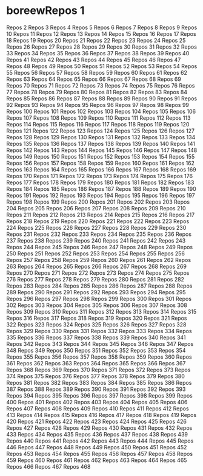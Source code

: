 # boreewRepos 1
Repos 2
Repos 3
Repos 4
Repos 5
Repos 6
Repos 7
Repos 8
Repos 9
Repos 10
Repos 11
Repos 12
Repos 13
Repos 14
Repos 15
Repos 16
Repos 17
Repos 18
Repos 19
Repos 20
Repos 21
Repos 22
Repos 23
Repos 24
Repos 25
Repos 26
Repos 27
Repos 28
Repos 29
Repos 30
Repos 31
Repos 32
Repos 33
Repos 34
Repos 35
Repos 36
Repos 37
Repos 38
Repos 39
Repos 40
Repos 41
Repos 42
Repos 43
Repos 44
Repos 45
Repos 46
Repos 47
Repos 48
Repos 49
Repos 50
Repos 51
Repos 52
Repos 53
Repos 54
Repos 55
Repos 56
Repos 57
Repos 58
Repos 59
Repos 60
Repos 61
Repos 62
Repos 63
Repos 64
Repos 65
Repos 66
Repos 67
Repos 68
Repos 69
Repos 70
Repos 71
Repos 72
Repos 73
Repos 74
Repos 75
Repos 76
Repos 77
Repos 78
Repos 79
Repos 80
Repos 81
Repos 82
Repos 83
Repos 84
Repos 85
Repos 86
Repos 87
Repos 88
Repos 89
Repos 90
Repos 91
Repos 92
Repos 93
Repos 94
Repos 95
Repos 96
Repos 97
Repos 98
Repos 99
Repos 100
Repos 101
Repos 102
Repos 103
Repos 104
Repos 105
Repos 106
Repos 107
Repos 108
Repos 109
Repos 110
Repos 111
Repos 112
Repos 113
Repos 114
Repos 115
Repos 116
Repos 117
Repos 118
Repos 119
Repos 120
Repos 121
Repos 122
Repos 123
Repos 124
Repos 125
Repos 126
Repos 127
Repos 128
Repos 129
Repos 130
Repos 131
Repos 132
Repos 133
Repos 134
Repos 135
Repos 136
Repos 137
Repos 138
Repos 139
Repos 140
Repos 141
Repos 142
Repos 143
Repos 144
Repos 145
Repos 146
Repos 147
Repos 148
Repos 149
Repos 150
Repos 151
Repos 152
Repos 153
Repos 154
Repos 155
Repos 156
Repos 157
Repos 158
Repos 159
Repos 160
Repos 161
Repos 162
Repos 163
Repos 164
Repos 165
Repos 166
Repos 167
Repos 168
Repos 169
Repos 170
Repos 171
Repos 172
Repos 173
Repos 174
Repos 175
Repos 176
Repos 177
Repos 178
Repos 179
Repos 180
Repos 181
Repos 182
Repos 183
Repos 184
Repos 185
Repos 186
Repos 187
Repos 188
Repos 189
Repos 190
Repos 191
Repos 192
Repos 193
Repos 194
Repos 195
Repos 196
Repos 197
Repos 198
Repos 199
Repos 200
Repos 201
Repos 202
Repos 203
Repos 204
Repos 205
Repos 206
Repos 207
Repos 208
Repos 209
Repos 210
Repos 211
Repos 212
Repos 213
Repos 214
Repos 215
Repos 216
Repos 217
Repos 218
Repos 219
Repos 220
Repos 221
Repos 222
Repos 223
Repos 224
Repos 225
Repos 226
Repos 227
Repos 228
Repos 229
Repos 230
Repos 231
Repos 232
Repos 233
Repos 234
Repos 235
Repos 236
Repos 237
Repos 238
Repos 239
Repos 240
Repos 241
Repos 242
Repos 243
Repos 244
Repos 245
Repos 246
Repos 247
Repos 248
Repos 249
Repos 250
Repos 251
Repos 252
Repos 253
Repos 254
Repos 255
Repos 256
Repos 257
Repos 258
Repos 259
Repos 260
Repos 261
Repos 262
Repos 263
Repos 264
Repos 265
Repos 266
Repos 267
Repos 268
Repos 269
Repos 270
Repos 271
Repos 272
Repos 273
Repos 274
Repos 275
Repos 276
Repos 277
Repos 278
Repos 279
Repos 280
Repos 281
Repos 282
Repos 283
Repos 284
Repos 285
Repos 286
Repos 287
Repos 288
Repos 289
Repos 290
Repos 291
Repos 292
Repos 293
Repos 294
Repos 295
Repos 296
Repos 297
Repos 298
Repos 299
Repos 300
Repos 301
Repos 302
Repos 303
Repos 304
Repos 305
Repos 306
Repos 307
Repos 308
Repos 309
Repos 310
Repos 311
Repos 312
Repos 313
Repos 314
Repos 315
Repos 316
Repos 317
Repos 318
Repos 319
Repos 320
Repos 321
Repos 322
Repos 323
Repos 324
Repos 325
Repos 326
Repos 327
Repos 328
Repos 329
Repos 330
Repos 331
Repos 332
Repos 333
Repos 334
Repos 335
Repos 336
Repos 337
Repos 338
Repos 339
Repos 340
Repos 341
Repos 342
Repos 343
Repos 344
Repos 345
Repos 346
Repos 347
Repos 348
Repos 349
Repos 350
Repos 351
Repos 352
Repos 353
Repos 354
Repos 355
Repos 356
Repos 357
Repos 358
Repos 359
Repos 360
Repos 361
Repos 362
Repos 363
Repos 364
Repos 365
Repos 366
Repos 367
Repos 368
Repos 369
Repos 370
Repos 371
Repos 372
Repos 373
Repos 374
Repos 375
Repos 376
Repos 377
Repos 378
Repos 379
Repos 380
Repos 381
Repos 382
Repos 383
Repos 384
Repos 385
Repos 386
Repos 387
Repos 388
Repos 389
Repos 390
Repos 391
Repos 392
Repos 393
Repos 394
Repos 395
Repos 396
Repos 397
Repos 398
Repos 399
Repos 400
Repos 401
Repos 402
Repos 403
Repos 404
Repos 405
Repos 406
Repos 407
Repos 408
Repos 409
Repos 410
Repos 411
Repos 412
Repos 413
Repos 414
Repos 415
Repos 416
Repos 417
Repos 418
Repos 419
Repos 420
Repos 421
Repos 422
Repos 423
Repos 424
Repos 425
Repos 426
Repos 427
Repos 428
Repos 429
Repos 430
Repos 431
Repos 432
Repos 433
Repos 434
Repos 435
Repos 436
Repos 437
Repos 438
Repos 439
Repos 440
Repos 441
Repos 442
Repos 443
Repos 444
Repos 445
Repos 446
Repos 447
Repos 448
Repos 449
Repos 450
Repos 451
Repos 452
Repos 453
Repos 454
Repos 455
Repos 456
Repos 457
Repos 458
Repos 459
Repos 460
Repos 461
Repos 462
Repos 463
Repos 464
Repos 465
Repos 466
Repos 467
Repos 468
